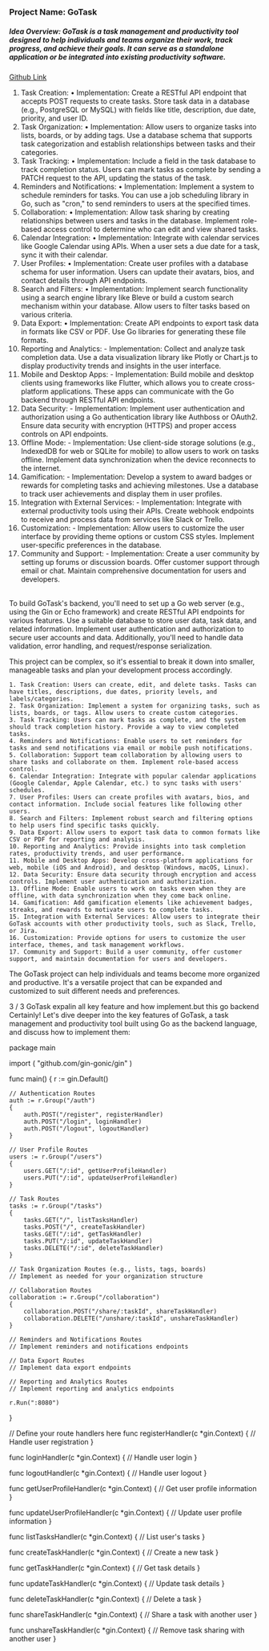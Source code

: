 
<h3>Project Name: GoTask</h3>

<h5>Idea Overview: GoTask is a task management and productivity tool designed to help individuals and teams organize their work, track progress, and achieve their goals. It can serve as a standalone application or be integrated into existing productivity software.</h5>

<a href="https://github.com/NithishNithi/GoTask">Github Link</a>
<br>

1. Task Creation:
    • Implementation: Create a RESTful API endpoint that accepts POST requests to create tasks. Store task data in a database (e.g., PostgreSQL or MySQL) with fields like title, description, due date, priority, and user ID.
   <br>
3. Task Organization:
    • Implementation: Allow users to organize tasks into lists, boards, or by adding tags. Use a database schema that supports task categorization and establish relationships between tasks and their categories.<br>
4. Task Tracking:
    • Implementation: Include a field in the task database to track completion status. Users can mark tasks as complete by sending a PATCH request to the API, updating the status of the task.<br>
5. Reminders and Notifications:
    • Implementation: Implement a system to schedule reminders for tasks. You can use a job scheduling library in Go, such as "cron," to send reminders to users at the specified times.
6. Collaboration:
    • Implementation: Allow task sharing by creating relationships between users and tasks in the database. Implement role-based access control to determine who can edit and view shared tasks.<br>
7. Calendar Integration:
    • Implementation: Integrate with calendar services like Google Calendar using APIs. When a user sets a due date for a task, sync it with their calendar.<br>
8. User Profiles:
    • Implementation: Create user profiles with a database schema for user information. Users can update their avatars, bios, and contact details through API endpoints.
9. Search and Filters:
    • Implementation: Implement search functionality using a search engine library like Bleve or build a custom search mechanism within your database. Allow users to filter tasks based on various criteria.<br>
10. Data Export:
    • Implementation: Create API endpoints to export task data in formats like CSV or PDF. Use Go libraries for generating these file formats.<br>
11. Reporting and Analytics: - Implementation: Collect and analyze task completion data. Use a data visualization library like Plotly or Chart.js to display productivity trends and insights in the user interface.<br>
12. Mobile and Desktop Apps: - Implementation: Build mobile and desktop clients using frameworks like Flutter, which allows you to create cross-platform applications. These apps can communicate with the Go backend through RESTful API endpoints.<br>
13. Data Security: - Implementation: Implement user authentication and authorization using a Go authentication library like Authboss or OAuth2. Ensure data security with encryption (HTTPS) and proper access controls on API endpoints.<br>
14. Offline Mode: - Implementation: Use client-side storage solutions (e.g., IndexedDB for web or SQLite for mobile) to allow users to work on tasks offline. Implement data synchronization when the device reconnects to the internet.<br>
15. Gamification: - Implementation: Develop a system to award badges or rewards for completing tasks and achieving milestones. Use a database to track user achievements and display them in user profiles.<br>
16. Integration with External Services: - Implementation: Integrate with external productivity tools using their APIs. Create webhook endpoints to receive and process data from services like Slack or Trello.<br>
17. Customization: - Implementation: Allow users to customize the user interface by providing theme options or custom CSS styles. Implement user-specific preferences in the database.<br>
18. Community and Support: - Implementation: Create a user community by setting up forums or discussion boards. Offer customer support through email or chat. Maintain comprehensive documentation for users and developers.<br>
<br>
To build GoTask's backend, you'll need to set up a Go web server (e.g., using the Gin or Echo framework) and create RESTful API endpoints for various features. Use a suitable database to store user data, task data, and related information. Implement user authentication and authorization to secure user accounts and data. Additionally, you'll need to handle data validation, error handling, and request/response serialization.<br>

This project can be complex, so it's essential to break it down into smaller, manageable tasks and plan your development process accordingly.
<br>

    1. Task Creation: Users can create, edit, and delete tasks. Tasks can have titles, descriptions, due dates, priority levels, and labels/categories.
    2. Task Organization: Implement a system for organizing tasks, such as lists, boards, or tags. Allow users to create custom categories.
    3. Task Tracking: Users can mark tasks as complete, and the system should track completion history. Provide a way to view completed tasks.
    4. Reminders and Notifications: Enable users to set reminders for tasks and send notifications via email or mobile push notifications.
    5. Collaboration: Support team collaboration by allowing users to share tasks and collaborate on them. Implement role-based access control.
    6. Calendar Integration: Integrate with popular calendar applications (Google Calendar, Apple Calendar, etc.) to sync tasks with users' schedules.
    7. User Profiles: Users can create profiles with avatars, bios, and contact information. Include social features like following other users.
    8. Search and Filters: Implement robust search and filtering options to help users find specific tasks quickly.
    9. Data Export: Allow users to export task data to common formats like CSV or PDF for reporting and analysis.
    10. Reporting and Analytics: Provide insights into task completion rates, productivity trends, and user performance.
    11. Mobile and Desktop Apps: Develop cross-platform applications for web, mobile (iOS and Android), and desktop (Windows, macOS, Linux).
    12. Data Security: Ensure data security through encryption and access controls. Implement user authentication and authorization.
    13. Offline Mode: Enable users to work on tasks even when they are offline, with data synchronization when they come back online.
    14. Gamification: Add gamification elements like achievement badges, streaks, and rewards to motivate users to complete tasks.
    15. Integration with External Services: Allow users to integrate their GoTask accounts with other productivity tools, such as Slack, Trello, or Jira.
    16. Customization: Provide options for users to customize the user interface, themes, and task management workflows.
    17. Community and Support: Build a user community, offer customer support, and maintain documentation for users and developers.
The GoTask project can help individuals and teams become more organized and productive. It's a versatile project that can be expanded and customized to suit different needs and preferences.

3 / 3
GoTask expalin all key feature and how implement.but this go backend
Certainly! Let's dive deeper into the key features of GoTask, a task management and productivity tool built using Go as the backend language, and discuss how to implement them:

package main

import (
    "github.com/gin-gonic/gin"
)

func main() {
    r := gin.Default()

    // Authentication Routes
    auth := r.Group("/auth")
    {
        auth.POST("/register", registerHandler)
        auth.POST("/login", loginHandler)
        auth.POST("/logout", logoutHandler)
    }

    // User Profile Routes
    users := r.Group("/users")
    {
        users.GET("/:id", getUserProfileHandler)
        users.PUT("/:id", updateUserProfileHandler)
    }

    // Task Routes
    tasks := r.Group("/tasks")
    {
        tasks.GET("/", listTasksHandler)
        tasks.POST("/", createTaskHandler)
        tasks.GET("/:id", getTaskHandler)
        tasks.PUT("/:id", updateTaskHandler)
        tasks.DELETE("/:id", deleteTaskHandler)
    }

    // Task Organization Routes (e.g., lists, tags, boards)
    // Implement as needed for your organization structure

    // Collaboration Routes
    collaboration := r.Group("/collaboration")
    {
        collaboration.POST("/share/:taskId", shareTaskHandler)
        collaboration.DELETE("/unshare/:taskId", unshareTaskHandler)
    }

    // Reminders and Notifications Routes
    // Implement reminders and notifications endpoints

    // Data Export Routes
    // Implement data export endpoints

    // Reporting and Analytics Routes
    // Implement reporting and analytics endpoints

    r.Run(":8080")
}

// Define your route handlers here
func registerHandler(c *gin.Context) {
    // Handle user registration
}

func loginHandler(c *gin.Context) {
    // Handle user login
}

func logoutHandler(c *gin.Context) {
    // Handle user logout
}

func getUserProfileHandler(c *gin.Context) {
    // Get user profile information
}

func updateUserProfileHandler(c *gin.Context) {
    // Update user profile information
}

func listTasksHandler(c *gin.Context) {
    // List user's tasks
}

func createTaskHandler(c *gin.Context) {
    // Create a new task
}

func getTaskHandler(c *gin.Context) {
    // Get task details
}

func updateTaskHandler(c *gin.Context) {
    // Update task details
}

func deleteTaskHandler(c *gin.Context) {
    // Delete a task
}

func shareTaskHandler(c *gin.Context) {
    // Share a task with another user
}

func unshareTaskHandler(c *gin.Context) {
    // Remove task sharing with another user
}
